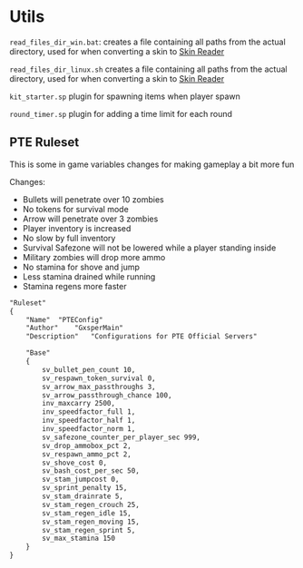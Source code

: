 # Utils

``read_files_dir_win.bat``: creates a file containing all paths from the actual directory, used for when converting a skin to [Skin Reader](https://github.com/GxsperMain/nmrih_play_to_earn?tab=readme-ov-file#skin-reader)

``read_files_dir_linux.sh`` creates a file containing all paths from the actual directory, used for when converting a skin to [Skin Reader](https://github.com/GxsperMain/nmrih_play_to_earn?tab=readme-ov-file#skin-reader)

``kit_starter.sp`` plugin for spawning items when player spawn

``round_timer.sp`` plugin for adding a time limit for each round

## PTE Ruleset
This is some in game variables changes for making gameplay a bit more fun

Changes:
- Bullets will penetrate over 10 zombies
- No tokens for survival mode
- Arrow will penetrate over 3 zombies
- Player inventory is increased
- No slow by full inventory
- Survival Safezone will not be lowered while a player standing inside
- Military zombies will drop more ammo
- No stamina for shove and jump
- Less stamina drained while running
- Stamina regens more faster

```txt
"Ruleset"
{
	"Name"	"PTEConfig"
	"Author"	"GxsperMain"
	"Description"	"Configurations for PTE Official Servers"

	"Base"
	{
		sv_bullet_pen_count 10,
		sv_respawn_token_survival 0,
		sv_arrow_max_passthroughs 3,
		sv_arrow_passthrough_chance 100,
		inv_maxcarry 2500,
		inv_speedfactor_full 1,
		inv_speedfactor_half 1,
		inv_speedfactor_norm 1,
		sv_safezone_counter_per_player_sec 999,
		sv_drop_ammobox_pct 2,
		sv_respawn_ammo_pct 2,
		sv_shove_cost 0,
		sv_bash_cost_per_sec 50,
		sv_stam_jumpcost 0,
		sv_sprint_penalty 15,
		sv_stam_drainrate 5,
		sv_stam_regen_crouch 25,
		sv_stam_regen_idle 15,
		sv_stam_regen_moving 15,
		sv_stam_regen_sprint 5,
		sv_max_stamina 150
	}
}
```